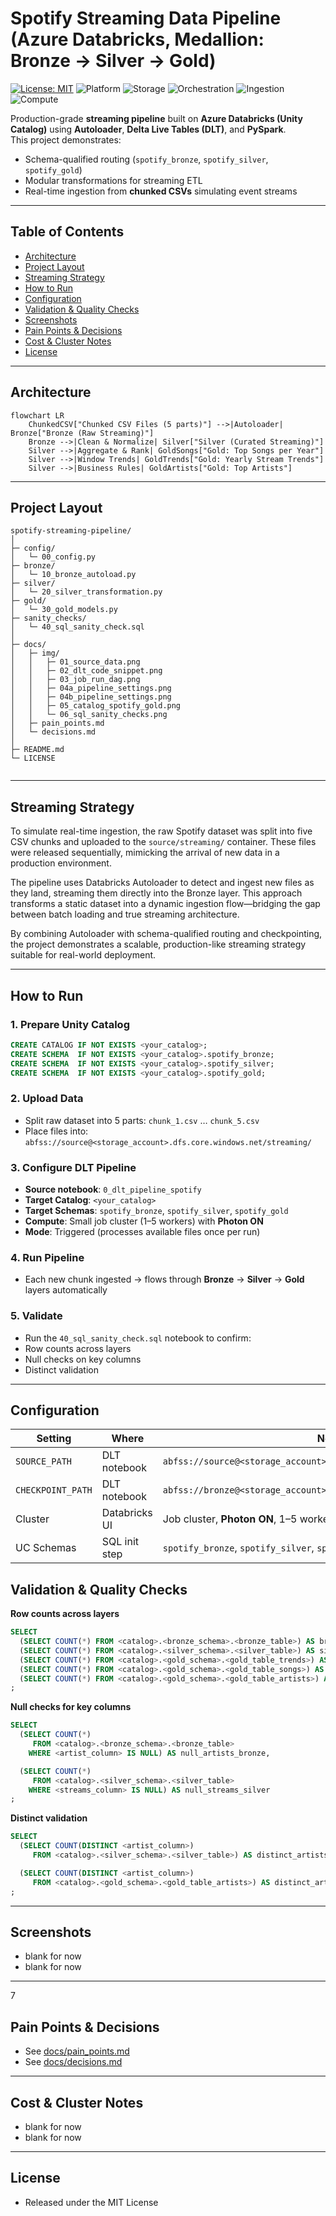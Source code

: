 # Spotify Streaming Data Pipeline (Azure Databricks, Medallion: Bronze → Silver → Gold)

[![License: MIT](https://img.shields.io/badge/License-MIT-green.svg)](LICENSE)
![Platform](https://img.shields.io/badge/Platform-Azure%20Databricks-blue)
![Storage](https://img.shields.io/badge/Storage-Delta%20Lake-blueviolet)
![Orchestration](https://img.shields.io/badge/Orchestration-Delta%20Live%20Tables-orange)
![Ingestion](https://img.shields.io/badge/Ingestion-Streaming%20via%20Autoloader-yellow)
![Compute](https://img.shields.io/badge/Compute-Photon%20ON-success)


Production-grade **streaming pipeline** built on **Azure Databricks (Unity Catalog)** using **Autoloader**, **Delta Live Tables (DLT)**, and **PySpark**.  
This project demonstrates:  
- Schema-qualified routing (`spotify_bronze`, `spotify_silver`, `spotify_gold`)  
- Modular transformations for streaming ETL  
- Real-time ingestion from **chunked CSVs** simulating event streams  

---

## Table of Contents
- [Architecture](#architecture)
- [Project Layout](#project-layout)
- [Streaming Strategy](#streaming-strategy)
- [How to Run](#how-to-run)
- [Configuration](#configuration)
- [Validation & Quality Checks](#validation--quality-checks)
- [Screenshots](#screenshots)
- [Pain Points & Decisions](#pain-points--decisions)
- [Cost & Cluster Notes](#cost--cluster-notes)
- [License](#license)
---
## Architecture

```mermaid
flowchart LR
    ChunkedCSV["Chunked CSV Files (5 parts)"] -->|Autoloader| Bronze["Bronze (Raw Streaming)"]
    Bronze -->|Clean & Normalize| Silver["Silver (Curated Streaming)"]
    Silver -->|Aggregate & Rank| GoldSongs["Gold: Top Songs per Year"]
    Silver -->|Window Trends| GoldTrends["Gold: Yearly Stream Trends"]
    Silver -->|Business Rules| GoldArtists["Gold: Top Artists"]
```
---

## Project Layout

```
spotify-streaming-pipeline/
│
├─ config/
│   └─ 00_config.py
├─ bronze/
│   └─ 10_bronze_autoload.py
├─ silver/
│   └─ 20_silver_transformation.py
├─ gold/
│   └─ 30_gold_models.py
├─ sanity_checks/
│   └─ 40_sql_sanity_check.sql
│
├─ docs/
│   ├─ img/
│   │   ├─ 01_source_data.png
│   │   ├─ 02_dlt_code_snippet.png
│   │   ├─ 03_job_run_dag.png
│   │   ├─ 04a_pipeline_settings.png
│   │   ├─ 04b_pipeline_settings.png
│   │   ├─ 05_catalog_spotify_gold.png
│   │   └─ 06_sql_sanity_checks.png
│   ├─ pain_points.md
│   └─ decisions.md
│
├─ README.md
└─ LICENSE


```

---

## Streaming Strategy

To simulate real-time ingestion, the raw Spotify dataset was split into five CSV chunks and uploaded to the `source/streaming/` container. These files were released sequentially, mimicking the arrival of new data in a production environment.

The pipeline uses Databricks Autoloader to detect and ingest new files as they land, streaming them directly into the Bronze layer. This approach transforms a static dataset into a dynamic ingestion flow—bridging the gap between batch loading and true streaming architecture.

By combining Autoloader with schema-qualified routing and checkpointing, the project demonstrates a scalable, production-like streaming strategy suitable for real-world deployment.



---

## How to Run

### 1. Prepare Unity Catalog
```sql
CREATE CATALOG IF NOT EXISTS <your_catalog>;
CREATE SCHEMA  IF NOT EXISTS <your_catalog>.spotify_bronze;
CREATE SCHEMA  IF NOT EXISTS <your_catalog>.spotify_silver;
CREATE SCHEMA  IF NOT EXISTS <your_catalog>.spotify_gold;
```
### 2. Upload Data
- Split raw dataset into 5 parts: `chunk_1.csv` … `chunk_5.csv`
- Place files into:
    `abfss://source@<storage_account>.dfs.core.windows.net/streaming/`

### 3. Configure DLT Pipeline
- **Source notebook**: `0_dlt_pipeline_spotify`
- **Target Catalog**: `<your_catalog>`
- **Target Schemas**: `spotify_bronze`, `spotify_silver`, `spotify_gold`
- **Compute**: Small job cluster (1–5 workers) with **Photon ON**
- **Mode**: Triggered (processes available files once per run)

### 4. Run Pipeline
- Each new chunk ingested → flows through **Bronze** → **Silver** → **Gold** layers automatically

### 5. Validate
- Run the `40_sql_sanity_check.sql` notebook to confirm:
- Row counts across layers
- Null checks on key columns
- Distinct validation

--- 

## Configuration

| Setting             | Where                 | Notes                                                                    |
| ------------------- | --------------------- | ------------------------------------------------------------------------ |
| `SOURCE_PATH`       | DLT notebook          | `abfss://source@<storage_account>.dfs.core.windows.net/streaming`        |
| `CHECKPOINT_PATH`   | DLT notebook          | `abfss://bronze@<storage_account>.dfs.core.windows.net/_checkpoints`     |
| Cluster             | Databricks UI         | Job cluster, **Photon ON**, 1–5 workers                                  |
| UC Schemas          | SQL init step         | `spotify_bronze`, `spotify_silver`, `spotify_gold`                       |


## Validation & Quality Checks

**Row counts across layers**  
```sql
SELECT
  (SELECT COUNT(*) FROM <catalog>.<bronze_schema>.<bronze_table>) AS bronze_rows,
  (SELECT COUNT(*) FROM <catalog>.<silver_schema>.<silver_table>) AS silver_rows,
  (SELECT COUNT(*) FROM <catalog>.<gold_schema>.<gold_table_trends>) AS gold_rows_yearly_stream_trends,
  (SELECT COUNT(*) FROM <catalog>.<gold_schema>.<gold_table_songs>) AS gold_rows_top_songs_per_year,
  (SELECT COUNT(*) FROM <catalog>.<gold_schema>.<gold_table_artists>) AS gold_rows_top_artists
;
```

**Null checks for key columns**  
```sql
SELECT
  (SELECT COUNT(*) 
     FROM <catalog>.<bronze_schema>.<bronze_table> 
    WHERE <artist_column> IS NULL) AS null_artists_bronze,

  (SELECT COUNT(*) 
     FROM <catalog>.<silver_schema>.<silver_table> 
    WHERE <streams_column> IS NULL) AS null_streams_silver
;
```

**Distinct validation**  
```sql
SELECT
  (SELECT COUNT(DISTINCT <artist_column>) 
     FROM <catalog>.<silver_schema>.<silver_table>) AS distinct_artists_silver,

  (SELECT COUNT(DISTINCT <artist_column>) 
     FROM <catalog>.<gold_schema>.<gold_table_artists>) AS distinct_artists_gold
;
```
---
## Screenshots

- blank for now
- blank for now


---
7
## Pain Points & Decisions
- See [docs/pain_points.md](docs/pain_points.md)
- See [docs/decisions.md](docs/decisions.md)


---

## Cost & Cluster Notes

- blank for now
- blank for now

---

## License  
- Released under the MIT License
